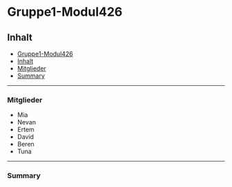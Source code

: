 # Gruppe1-Modul426

## Inhalt

- [Gruppe1-Modul426](#gruppe1-modul426)
- [Inhalt](#inhalt)
- [Mitglieder](#mitglieder)
- [Summary](#summary)

---

### Mitglieder

- Mia
- Nevan
- Ertem
- David
- Beren
- Tuna

---

### Summary